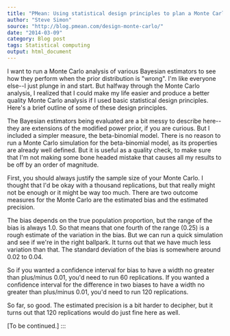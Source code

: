 ```yaml
---
title: "PMean: Using statistical design principles to plan a Monte Carlo analysis"
author: "Steve Simon"
source: "http://blog.pmean.com/design-monte-carlo/"
date: "2014-03-09"
category: Blog post
tags: Statistical computing
output: html_document
---
```


I want to run a Monte Carlo analysis of various Bayesian estimators to
see how they perform when the prior distribution is "wrong". I'm like
everyone else--I just plunge in and start. But halfway through the Monte
Carlo analysis, I realized that I could make my life easier and produce
a better quality Monte Carlo analysis if I used basic statistical design
principles. Here's a brief outline of some of these design
principles.

<!---More--->

The Bayesian estimators being evaluated are a bit messy to describe
here--they are extensions of the modified power prior, if you are
curious. But I included a simpler measure, the beta-binomial model.
There is no reason to run a Monte Carlo simulation for the beta-binomial
model, as its properties are already well defined. But it is useful as a
quality check, to make sure that I'm not making some bone headed mistake
that causes all my results to be off by an order of magnitude.

First, you should always justify the sample size of your Monte Carlo. I
thought that I'd be okay with a thousand replications, but that really
might not be enough or it might be way too much. There are two outcome
measures for the Monte Carlo are the estimated bias and the estimated
precision.

The bias depends on the true population proportion, but the range of the
bias is always 1.0. So that means that one fourth of the range (0.25) is
a rough estimate of the variation in the bias. But we can run a quick
simulation and see if we're in the right ballpark. It turns out that we
have much less variation than that. The standard deviation of the bias
is somewhere around 0.02 to 0.04.

So if you wanted a confidence interval for bias to have a width no
greater than plus/minus 0.01, you'd need to run 60 replications. If you
wanted a confidence interval for the difference in two biases to have a
width no greater than plus/minus 0.01, you'd need to run 120
replications.

So far, so good. The estimated precision is a bit harder to decipher,
but it turns out that 120 replications would do just fine here as well.

\[To be continued.\]
:::

